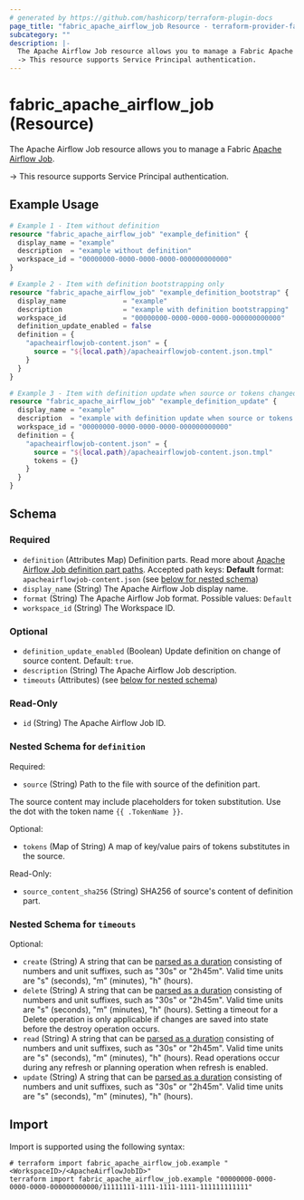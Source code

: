 ```yaml
---
# generated by https://github.com/hashicorp/terraform-plugin-docs
page_title: "fabric_apache_airflow_job Resource - terraform-provider-fabric"
subcategory: ""
description: |-
  The Apache Airflow Job resource allows you to manage a Fabric Apache Airflow Job https://learn.microsoft.com/fabric/data-factory/apache-airflow-jobs-concepts.
  -> This resource supports Service Principal authentication.
---
```


# fabric_apache_airflow_job (Resource)

The Apache Airflow Job resource allows you to manage a Fabric [Apache Airflow Job](https://learn.microsoft.com/fabric/data-factory/apache-airflow-jobs-concepts).

-> This resource supports Service Principal authentication.

## Example Usage

```terraform
# Example 1 - Item without definition
resource "fabric_apache_airflow_job" "example_definition" {
  display_name = "example"
  description  = "example without definition"
  workspace_id = "00000000-0000-0000-0000-000000000000"
}

# Example 2 - Item with definition bootstrapping only
resource "fabric_apache_airflow_job" "example_definition_bootstrap" {
  display_name              = "example"
  description               = "example with definition bootstrapping"
  workspace_id              = "00000000-0000-0000-0000-000000000000"
  definition_update_enabled = false
  definition = {
    "apacheairflowjob-content.json" = {
      source = "${local.path}/apacheairflowjob-content.json.tmpl"
    }
  }
}

# Example 3 - Item with definition update when source or tokens changed
resource "fabric_apache_airflow_job" "example_definition_update" {
  display_name = "example"
  description  = "example with definition update when source or tokens changed"
  workspace_id = "00000000-0000-0000-0000-000000000000"
  definition = {
    "apacheairflowjob-content.json" = {
      source = "${local.path}/apacheairflowjob-content.json.tmpl"
      tokens = {}
    }
  }
}
```

<!-- schema generated by tfplugindocs -->
## Schema

### Required

- `definition` (Attributes Map) Definition parts. Read more about [Apache Airflow Job definition part paths](https://learn.microsoft.com/fabric/data-factory/apache-airflow-jobs-concepts). Accepted path keys: **Default** format: `apacheairflowjob-content.json` (see [below for nested schema](#nestedatt--definition))
- `display_name` (String) The Apache Airflow Job display name.
- `format` (String) The Apache Airflow Job format. Possible values: `Default`
- `workspace_id` (String) The Workspace ID.

### Optional

- `definition_update_enabled` (Boolean) Update definition on change of source content. Default: `true`.
- `description` (String) The Apache Airflow Job description.
- `timeouts` (Attributes) (see [below for nested schema](#nestedatt--timeouts))

### Read-Only

- `id` (String) The Apache Airflow Job ID.

<a id="nestedatt--definition"></a>

### Nested Schema for `definition`

Required:

- `source` (String) Path to the file with source of the definition part.

The source content may include placeholders for token substitution. Use the dot with the token name `{{ .TokenName }}`.

Optional:

- `tokens` (Map of String) A map of key/value pairs of tokens substitutes in the source.

Read-Only:

- `source_content_sha256` (String) SHA256 of source's content of definition part.

<a id="nestedatt--timeouts"></a>

### Nested Schema for `timeouts`

Optional:

- `create` (String) A string that can be [parsed as a duration](https://pkg.go.dev/time#ParseDuration) consisting of numbers and unit suffixes, such as "30s" or "2h45m". Valid time units are "s" (seconds), "m" (minutes), "h" (hours).
- `delete` (String) A string that can be [parsed as a duration](https://pkg.go.dev/time#ParseDuration) consisting of numbers and unit suffixes, such as "30s" or "2h45m". Valid time units are "s" (seconds), "m" (minutes), "h" (hours). Setting a timeout for a Delete operation is only applicable if changes are saved into state before the destroy operation occurs.
- `read` (String) A string that can be [parsed as a duration](https://pkg.go.dev/time#ParseDuration) consisting of numbers and unit suffixes, such as "30s" or "2h45m". Valid time units are "s" (seconds), "m" (minutes), "h" (hours). Read operations occur during any refresh or planning operation when refresh is enabled.
- `update` (String) A string that can be [parsed as a duration](https://pkg.go.dev/time#ParseDuration) consisting of numbers and unit suffixes, such as "30s" or "2h45m". Valid time units are "s" (seconds), "m" (minutes), "h" (hours).

## Import

Import is supported using the following syntax:

```shell
# terraform import fabric_apache_airflow_job.example "<WorkspaceID>/<ApacheAirflowJobID>"
terraform import fabric_apache_airflow_job.example "00000000-0000-0000-0000-000000000000/11111111-1111-1111-1111-111111111111"
```
